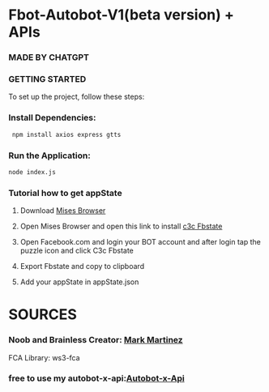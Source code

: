 # Fbot-Autobot-V1(beta version) + APIs
### MADE BY CHATGPT

### GETTING STARTED
To set up the project, follow these steps:

### Install Dependencies:
```sh
 npm install axios express gtts 
```

### Run the Application:
```sh
node index.js
```

### Tutorial how to get appState 

1. Download [Mises Browser](https://play.google.com/store/apps/details?id=site.mises.browser)

2. Open Mises Browser and open this link to install [c3c Fbstate](https://chromewebstore.google.com/detail/c3c-fbstate-utility/nlgehefndkobdignlfhapfpggielmdph?hl=en-US&utm_source=ext_sidebar)

2. Open Facebook.com and login your BOT account and after login tap the puzzle icon and click C3c Fbstate 

3. Export Fbstate and copy to clipboard

4. Add your appState in appState.json


# SOURCES

### Noob and Brainless Creator: [Mark Martinez](https://www.facebook.com/share/1BWKFtqg2u/)


 FCA Library: ws3-fca

### free to use my autobot-x-api:[Autobot-x-Api](https://autobot.mark-projects.site/)
